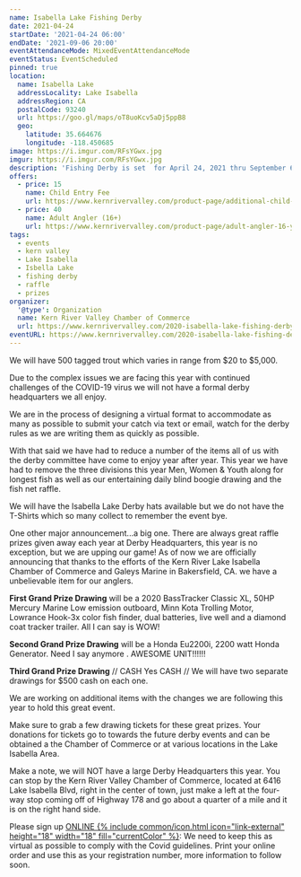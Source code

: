 ```yaml
---
name: Isabella Lake Fishing Derby
date: 2021-04-24
startDate: '2021-04-24 06:00'
endDate: '2021-09-06 20:00'
eventAttendanceMode: MixedEventAttendanceMode
eventStatus: EventScheduled
pinned: true
location:
  name: Isabella Lake
  addressLocality: Lake Isabella
  addressRegion: CA
  postalCode: 93240
  url: https://goo.gl/maps/oT8uoKcv5aDj5ppB8
  geo:
    latitude: 35.664676
    longitude: -118.450685
image: https://i.imgur.com/RFsYGwx.jpg
imgur: https://i.imgur.com/RFsYGwx.jpg
description: 'Fishing Derby is set  for April 24, 2021 thru September 6, 2021'
offers:
  - price: 15
    name: Child Entry Fee
    url: https://www.kernrivervalley.com/product-page/additional-child-for-family-pack
  - price: 40
    name: Adult Angler (16+)
    url: https://www.kernrivervalley.com/product-page/adult-angler-16-years-and-older-1
tags:
  - events
  - kern valley
  - Lake Isabella
  - Isbella Lake
  - fishing derby
  - raffle
  - prizes
organizer:
  '@type': Organization
  name: Kern River Valley Chamber of Commerce
  url: https://www.kernrivervalley.com/2020-isabella-lake-fishing-derby
eventURL: https://www.kernrivervalley.com/2020-isabella-lake-fishing-derby
---
```

We will have 500 tagged trout which varies in range from $20 to $5,000.

<div class="status-box info">Due to the complex issues we are facing this year
with continued challenges of the COVID-19 virus we will not have a formal derby
headquarters we all enjoy.</div>

We are in the process of designing a virtual format to accommodate as many as
possible to submit your catch via text or email, watch for the derby rules as
we are writing them as quickly as possible.

With that said we have had to reduce a number of the items all of us with the
derby committee have come to enjoy year after year.  This year we have had to
remove the three divisions this year Men, Women & Youth along for longest fish
as well as our entertaining daily blind boogie drawing and the fish net raffle. 

We will have the Isabella Lake Derby hats available but we do not have the
T-Shirts which so many collect to remember the event bye.

One other major announcement...a big one. There are always great raffle prizes
given away each year at Derby Headquarters, this year is no exception, but we
are upping our game! As of now we are officially announcing that thanks to the
efforts of the Kern River Lake Isabella Chamber of Commerce and Galeys Marine
in Bakersfield, CA. we have a unbelievable item for our anglers.

**First Grand Prize Drawing** will be a 2020 BassTracker Classic XL, 50HP
Mercury Marine Low emission outboard, Minn Kota Trolling Motor, Lowrance Hook-3x
color fish finder, dual batteries, live well and a diamond coat tracker trailer.
All I can say is WOW!

**Second Grand Prize Drawing** will be a Honda Eu2200i, 2200 watt Honda
Generator. Need I say anymore .  AWESOME UNIT!!!!!!

**Third Grand Prize Drawing** // CASH  Yes CASH // We will have two separate
drawings for $500 cash on each one.

We are working on additional items with the changes we are following this year
to hold this great event.

Make sure to grab a few drawing tickets for these great prizes.  Your donations
for tickets go to towards the future derby events and can be obtained a the
Chamber of Commerce or at various locations in the Lake Isabella Area. 

Make a note, we will NOT have a large Derby Headquarters this year.  You can
stop by the Kern River Valley Chamber of Commerce, located at 6416 Lake Isabella
Blvd, right in the center of town, just make a left at the four-way stop coming
off of Highway 178 and go about a quarter of a mile and it is on the right hand
side.

Please sign up <a href="{{ page.eventURL }}" rel="noopener noreferrer external">ONLINE {% include common/icon.html icon="link-external" height="18" width="18" fill="currentColor" %}</a>:
We need to keep this as virtual as possible to comply with the Covid guidelines.
Print your online order and use this as your registration number, more
information to follow soon.
